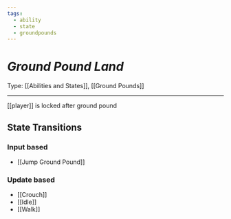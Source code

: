```yaml
---
tags:
  - ability
  - state
  - groundpounds
---
```

# _Ground Pound Land_

Type: [[Abilities and States]], [[Ground Pounds]]

----


[[player]] is locked after ground pound

## State Transitions

### Input based

* [[Jump Ground Pound]]

### Update based

* [[Crouch]]
* [[Idle]]
* [[Walk]]